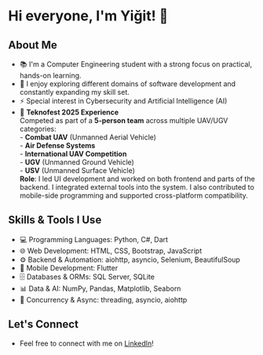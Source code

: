 # Hi everyone, I'm Yiğit! 👋

## About Me
- 📚 I'm a Computer Engineering student with a strong focus on practical, hands-on learning.
- 🤝 I enjoy exploring different domains of software development and constantly expanding my skill set.
- ⚡ Special interest in Cybersecurity and Artificial Intelligence (AI)
- 🚀 **Teknofest 2025 Experience**  
        Competed as part of a **5-person team** across multiple UAV/UGV categories:  
        - **Combat UAV** (Unmanned Aerial Vehicle)  
        - **Air Defense Systems**  
        - **International UAV Competition**  
        - **UGV** (Unmanned Ground Vehicle)  
        - **USV** (Unmanned Surface Vehicle)  
  **Role**: I led UI development and worked on both frontend and parts of the backend. I integrated external tools into the system. I also contributed to mobile-side programming and supported cross-platform compatibility.

## Skills & Tools I Use
- 💻 Programming Languages: Python, C#, Dart 
- 🌐 Web Development: HTML, CSS, Bootstrap, JavaScript 
- ⚙️ Backend & Automation: aiohttp, asyncio, Selenium, BeautifulSoup 
- 📱 Mobile Development: Flutter 
- 🗄️ Databases & ORMs: SQL Server, SQLite
- 📊 Data & AI: NumPy, Pandas, Matplotlib, Seaborn
- 🧵 Concurrency & Async: threading, asyncio, aiohttp 

## Let's Connect
- Feel free to connect with me on [LinkedIn](https://www.linkedin.com/in/yiğit-can-aktürk-6b48262b6/)!
